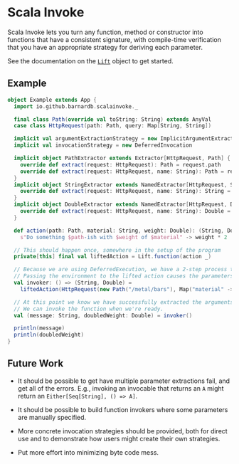 Scala Invoke
============

Scala Invoke lets you turn any function, method or constructor into functions that have a consistent signature, 
with compile-time verification that you have an appropriate strategy for deriving each parameter. 

See the documentation on the [`Lift`](src/main/scala/io/github/barnardb/scalainvoke/Lift.scala) object to get started.

Example
-------

```scala
object Example extends App {
  import io.github.barnardb.scalainvoke._

  final class Path(override val toString: String) extends AnyVal
  case class HttpRequest(path: Path, query: Map[String, String])

  implicit val argumentExtractionStrategy = new ImplicitArgumentExtractors[HttpRequest]
  implicit val invocationStrategy = new DeferredInvocation

  implicit object PathExtractor extends Extractor[HttpRequest, Path] {
    override def extract(request: HttpRequest): Path = request.path
    override def extract(request: HttpRequest, name: String): Path = request.path
  }
  implicit object StringExtractor extends NamedExtractor[HttpRequest, String] {
    override def extract(request: HttpRequest, name: String): String = request.query(name)
  }
  implicit object DoubleExtractor extends NamedExtractor[HttpRequest, Double] {
    override def extract(request: HttpRequest, name: String): Double = request.query(name).toDouble
  }

  def action(path: Path, material: String, weight: Double): (String, Double) =
    s"Do something $path-ish with $weight of $material" -> weight * 2

  // This should happen once, somewhere in the setup of the program
  private[this] final val liftedAction = Lift.function(action _)

  // Because we are using DeferredExecution, we have a 2-step process to invoke.
  // Passing the environment to the lifted action causes the parameters to be extracted and an invoker to be returned.
  val invoker: () => (String, Double) =
    liftedAction(HttpRequest(new Path("/metal/bars"), Map("material" -> "gold", "weight" -> "42.1337")))

  // At this point we know we have successfully extracted the arguments, but haven't yet invoked the function.
  // We can invoke the function when we're ready.
  val (message: String, doubledWeight: Double) = invoker()

  println(message)
  println(doubledWeight)
}
```


Future Work
-----------

- It should be possible to get have multiple parameter extractions fail,
  and get all of the errors. E.g., invoking an invocable that returns an `A` might return an `Either[Seq[String], () => A]`.

- It should be possible to build function invokers where some parameters are manually specified.

- More concrete invocation strategies should be provided,
  both for direct use and to demonstrate how users might create their own strategies.

- Put more effort into minimizing byte code mess.
